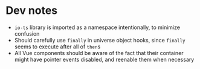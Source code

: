 # Dev notes

- `io-ts` library is imported as a namespace intentionally, to minimize confusion
- Should carefully use `finally` in universe object hooks, since `finally` seems to execute after all of `then`s
- All Vue components should be aware of the fact that their container might have pointer events disabled, and reenable them when necessary